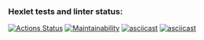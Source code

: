 ### Hexlet tests and linter status:
[![Actions Status](https://github.com/rimvelly/frontend-project-44/actions/workflows/hexlet-check.yml/badge.svg)](https://github.com/rimvelly/frontend-project-44/actions)
[![Maintainability](https://api.codeclimate.com/v1/badges/bfd8aa84def73fee1e82/maintainability)](https://codeclimate.com/github/rimvelly/frontend-project-44/maintainability)
[![asciicast](https://asciinema.org/a/1n3A3w84MXJaRXJ1cIYc7ZSda.svg)](https://asciinema.org/a/1n3A3w84MXJaRXJ1cIYc7ZSda)
[![asciicast](https://asciinema.org/a/DEbuaEAxfa5skuq7k4pibaFZt.svg)](https://asciinema.org/a/DEbuaEAxfa5skuq7k4pibaFZt)